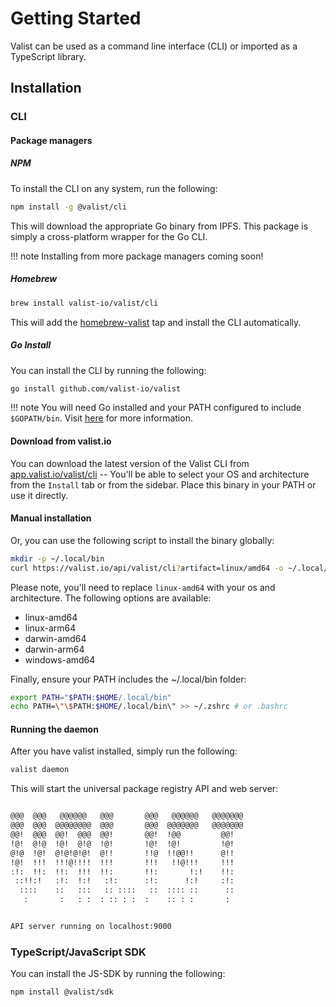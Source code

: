 # Getting Started

Valist can be used as a command line interface (CLI) or imported as a TypeScript library.

## Installation

### CLI

#### Package managers

##### NPM

To install the CLI on any system, run the following:

```sh
npm install -g @valist/cli
```

This will download the appropriate Go binary from IPFS. This package is simply a cross-platform wrapper for the Go CLI.

!!! note
    Installing from more package managers coming soon!

##### Homebrew

```sh
brew install valist-io/valist/cli
```

This will add the [homebrew-valist](github.com/valist-io/homebrew-valist) tap and install the CLI automatically.

##### Go Install

You can install the CLI by running the following:

```sh
go install github.com/valist-io/valist
```

!!! note
    You will need Go installed and your PATH configured to include `$GOPATH/bin`. Visit [here](https://www.digitalocean.com/community/tutorials/how-to-build-and-install-go-programs) for more information.

#### Download from valist.io

You can download the latest version of the Valist CLI from [app.valist.io/valist/cli](app.valist.io/valist/cli) -- You'll be able to select your OS and architecture from the `Install` tab or from the sidebar. Place this binary in your PATH or use it directly.

#### Manual installation

Or, you can use the following script to install the binary globally:

```sh
mkdir -p ~/.local/bin
curl https://valist.io/api/valist/cli?artifact=linux/amd64 -o ~/.local/bin/valist
```

Please note, you'll need to replace `linux-amd64` with your os and architecture. The following options are available:

* linux-amd64
* linux-arm64
* darwin-amd64
* darwin-arm64
* windows-amd64

Finally, ensure your PATH includes the ~/.local/bin folder:

```sh
export PATH="$PATH:$HOME/.local/bin"
echo PATH=\"\$PATH:$HOME/.local/bin\" >> ~/.zshrc # or .bashrc
```

#### Running the daemon

After you have valist installed, simply run the following:

```sh
valist daemon
```

This will start the universal package registry API and web server:

```sh

@@@  @@@   @@@@@@   @@@       @@@   @@@@@@   @@@@@@@
@@@  @@@  @@@@@@@@  @@@       @@@  @@@@@@@   @@@@@@@
@@!  @@@  @@!  @@@  @@!       @@!  !@@         @@!
!@!  @!@  !@!  @!@  !@!       !@!  !@!         !@!
@!@  !@!  @!@!@!@!  @!!       !!@  !!@@!!      @!!
!@!  !!!  !!!@!!!!  !!!       !!!   !!@!!!     !!!
:!:  !!:  !!:  !!!  !!:       !!:       !:!    !!:
 ::!!:!   :!:  !:!   :!:      :!:      !:!     :!:
  ::::    ::   :::   :: ::::   ::  :::: ::      ::
   :       :   : :  : :: : :  :    :: : :       :


API server running on localhost:9000
```

### TypeScript/JavaScript SDK

You can install the JS-SDK by running the following:

```sh
npm install @valist/sdk
```

